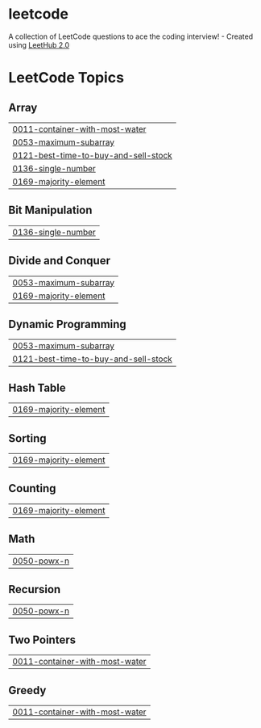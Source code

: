 # leetcode
A collection of LeetCode questions to ace the coding interview! - Created using [LeetHub 2.0](https://github.com/maitreya2954/LeetHub-2.0-Firefox)

<!---LeetCode Topics Start-->
# LeetCode Topics
## Array
|  |
| ------- |
| [0011-container-with-most-water](https://github.com/ADITYA15062005/leetcode/tree/master/0011-container-with-most-water) |
| [0053-maximum-subarray](https://github.com/ADITYA15062005/leetcode/tree/master/0053-maximum-subarray) |
| [0121-best-time-to-buy-and-sell-stock](https://github.com/ADITYA15062005/leetcode/tree/master/0121-best-time-to-buy-and-sell-stock) |
| [0136-single-number](https://github.com/ADITYA15062005/leetcode/tree/master/0136-single-number) |
| [0169-majority-element](https://github.com/ADITYA15062005/leetcode/tree/master/0169-majority-element) |
## Bit Manipulation
|  |
| ------- |
| [0136-single-number](https://github.com/ADITYA15062005/leetcode/tree/master/0136-single-number) |
## Divide and Conquer
|  |
| ------- |
| [0053-maximum-subarray](https://github.com/ADITYA15062005/leetcode/tree/master/0053-maximum-subarray) |
| [0169-majority-element](https://github.com/ADITYA15062005/leetcode/tree/master/0169-majority-element) |
## Dynamic Programming
|  |
| ------- |
| [0053-maximum-subarray](https://github.com/ADITYA15062005/leetcode/tree/master/0053-maximum-subarray) |
| [0121-best-time-to-buy-and-sell-stock](https://github.com/ADITYA15062005/leetcode/tree/master/0121-best-time-to-buy-and-sell-stock) |
## Hash Table
|  |
| ------- |
| [0169-majority-element](https://github.com/ADITYA15062005/leetcode/tree/master/0169-majority-element) |
## Sorting
|  |
| ------- |
| [0169-majority-element](https://github.com/ADITYA15062005/leetcode/tree/master/0169-majority-element) |
## Counting
|  |
| ------- |
| [0169-majority-element](https://github.com/ADITYA15062005/leetcode/tree/master/0169-majority-element) |
## Math
|  |
| ------- |
| [0050-powx-n](https://github.com/ADITYA15062005/leetcode/tree/master/0050-powx-n) |
## Recursion
|  |
| ------- |
| [0050-powx-n](https://github.com/ADITYA15062005/leetcode/tree/master/0050-powx-n) |
## Two Pointers
|  |
| ------- |
| [0011-container-with-most-water](https://github.com/ADITYA15062005/leetcode/tree/master/0011-container-with-most-water) |
## Greedy
|  |
| ------- |
| [0011-container-with-most-water](https://github.com/ADITYA15062005/leetcode/tree/master/0011-container-with-most-water) |
<!---LeetCode Topics End-->